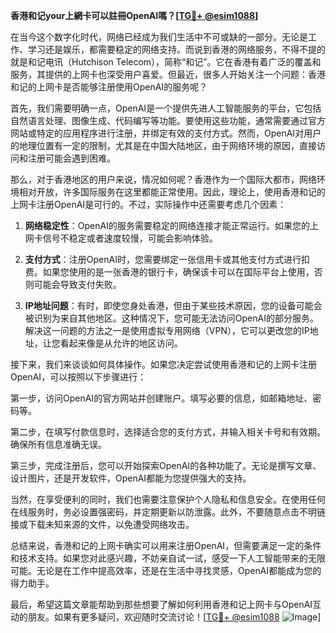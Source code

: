 **香港和记your上網卡可以註冊OpenAI嗎？[[TG💪+ @esim1088](https://t.me/s/esim1088)]**

在当今这个数字化时代，网络已经成为我们生活中不可或缺的一部分。无论是工作、学习还是娱乐，都需要稳定的网络支持。而说到香港的网络服务，不得不提的就是和记电讯（Hutchison Telecom），简称“和记”。它在香港有着广泛的覆盖和服务，其提供的上网卡也深受用户喜爱。但最近，很多人开始关注一个问题：香港和记的上网卡是否能够注册使用OpenAI的服务呢？

首先，我们需要明确一点，OpenAI是一个提供先进人工智能服务的平台，它包括自然语言处理、图像生成、代码编写等功能。要使用这些功能，通常需要通过官方网站或特定的应用程序进行注册，并绑定有效的支付方式。然而，OpenAI对用户的地理位置有一定的限制，尤其是在中国大陆地区，由于网络环境的原因，直接访问和注册可能会遇到困难。

那么，对于香港地区的用户来说，情况如何呢？香港作为一个国际大都市，网络环境相对开放，许多国际服务在这里都能正常使用。因此，理论上，使用香港和记的上网卡注册OpenAI是可行的。不过，实际操作中还需要考虑几个因素：

1. **网络稳定性**：OpenAI的服务需要稳定的网络连接才能正常运行。如果您的上网卡信号不稳定或者速度较慢，可能会影响体验。
   
2. **支付方式**：注册OpenAI时，您需要绑定一张信用卡或其他支付方式进行扣费。如果您使用的是一张香港的银行卡，确保该卡可以在国际平台上使用，否则可能会导致支付失败。

3. **IP地址问题**：有时，即使您身处香港，但由于某些技术原因，您的设备可能会被识别为来自其他地区。这种情况下，您可能无法访问OpenAI的部分服务。解决这一问题的方法之一是使用虚拟专用网络（VPN），它可以更改您的IP地址，让您看起来像是从允许的地区访问。

接下来，我们来谈谈如何具体操作。如果您决定尝试使用香港和记的上网卡注册OpenAI，可以按照以下步骤进行：

第一步，访问OpenAI的官方网站并创建账户。填写必要的信息，如邮箱地址、密码等。

第二步，在填写付款信息时，选择适合您的支付方式，并输入相关卡号和有效期。确保所有信息准确无误。

第三步，完成注册后，您可以开始探索OpenAI的各种功能了。无论是撰写文章、设计图片，还是开发软件，OpenAI都能为您提供强大的支持。

当然，在享受便利的同时，我们也需要注意保护个人隐私和信息安全。在使用任何在线服务时，务必设置强密码，并定期更新以防泄露。此外，不要随意点击不明链接或下载未知来源的文件，以免遭受网络攻击。

总结来说，香港和记的上网卡确实可以用来注册OpenAI，但需要满足一定的条件和技术支持。如果您对此感兴趣，不妨亲自试一试，感受一下人工智能带来的无限可能。无论是在工作中提高效率，还是在生活中寻找灵感，OpenAI都能成为您的得力助手。

最后，希望这篇文章能帮助到那些想要了解如何利用香港和记上网卡与OpenAI互动的朋友。如果有更多疑问，欢迎随时交流讨论！[[TG💪+ @esim1088](https://t.me/s/esim1088) ![Image](https://i.postimg.cc/4NQfJmqS/Snipaste-2025-05-13-00-14-12.png)]